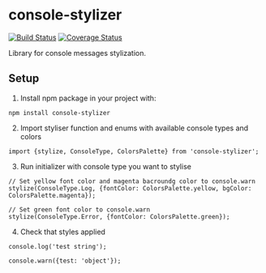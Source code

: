 # console-stylizer
[![Build Status](https://travis-ci.org/gr8name/console-stylizer.svg?branch=master)](https://travis-ci.org/gr8name/console-stylizer)
[![Coverage Status](https://coveralls.io/repos/github/gr8name/console-stylizer/badge.svg?branch=master)](https://coveralls.io/github/gr8name/console-stylizer?branch=master)

Library for console messages stylization.

## Setup

1. Install npm package in your project with:

```
npm install console-stylizer
```

2. Import styliser function and enums with available console types and colors 
```
import {stylize, ConsoleType, ColorsPalette} from 'console-stylizer';
``` 

3. Run initializer with console type you want to stylise
```
// Set yellow font color and magenta bacroundg color to console.warn 
stylize(ConsoleType.Log, {fontColor: ColorsPalette.yellow, bgColor: ColorsPalette.magenta});

// Set green font color to console.warn 
stylize(ConsoleType.Error, {fontColor: ColorsPalette.green});

```

4. Check that styles applied
```
console.log('test string');

console.warn({test: 'object'});
```
